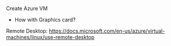 Create Azure VM

- How with Graphics card?

Remote Desktop:
https://docs.microsoft.com/en-us/azure/virtual-machines/linux/use-remote-desktop
